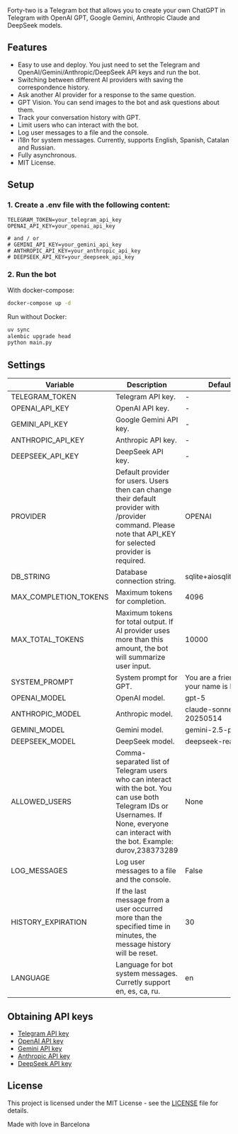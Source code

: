 Forty-two is a Telegram bot that allows you to create your own ChatGPT in Telegram with OpenAI GPT, Google Gemini, Anthropic Claude and DeepSeek models.

## Features

- Easy to use and deploy. You just need to set the Telegram and OpenAI/Gemini/Anthropic/DeepSeek API keys and run the bot.
- Switching between different AI providers with saving the correspondence history.
- Ask another AI provider for a response to the same question.
- GPT Vision. You can send images to the bot and ask questions about them.
- Track your conversation history with GPT.
- Limit users who can interact with the bot.
- Log user messages to a file and the console.
- i18n for system messages. Currently, supports English, Spanish, Catalan and Russian.
- Fully asynchronous.
- MIT License.

## Setup

### 1. Create a .env file with the following content:

```
TELEGRAM_TOKEN=your_telegram_api_key
OPENAI_API_KEY=your_openai_api_key

# and / or
# GEMINI_API_KEY=your_gemini_api_key
# ANTHROPIC_API_KEY=your_anthropic_api_key
# DEEPSEEK_API_KEY=your_deepseek_api_key
```

### 2. Run the bot

With docker-compose:

```bash
docker-compose up -d
```

Run without Docker: 

```bash
uv sync
alembic upgrade head
python main.py
```

## Settings

| Variable              | Description                                                                                                                                                                             | Default Value                                   |
|-----------------------|-----------------------------------------------------------------------------------------------------------------------------------------------------------------------------------------|-------------------------------------------------|
| TELEGRAM_TOKEN        | Telegram API key.                                                                                                                                                                       | -                                               |
| OPENAI_API_KEY        | OpenAI API key.                                                                                                                                                                         | -                                               |
| GEMINI_API_KEY        | Google Gemini API key.                                                                                                                                                                  | -                                               |
| ANTHROPIC_API_KEY     | Anthropic API key.                                                                                                                                                                      | -                                               |
| DEEPSEEK_API_KEY      | DeepSeek API key.                                                                                                                                                                       | -                                               |
| PROVIDER              | Default provider for users. Users then can change their default provider with /provider command. Please note that API_KEY for selected provider is required.                            | OPENAI                                          |
| DB_STRING             | Database connection string.                                                                                                                                                             | sqlite+aiosqlite:///db.sqlite3                  |
| MAX_COMPLETION_TOKENS | Maximum tokens for completion.                                                                                                                                                          | 4096                                            |
| MAX_TOTAL_TOKENS      | Maximum tokens for total output. If AI provider uses more than this amount, the bot will summarize user input.                                                                          | 10000                                           |
| SYSTEM_PROMPT         | System prompt for GPT.                                                                                                                                                                  | You are a friendly assistant, your name is Rick |
| OPENAI_MODEL          | OpenAI model.                                                                                                                                                                           | gpt-5                                           |
| ANTHROPIC_MODEL       | Anthropic model.                                                                                                                                                                        | claude-sonnet-4-20250514                        |
| GEMINI_MODEL          | Gemini model.                                                                                                                                                                           | gemini-2.5-pro                                  |
| DEEPSEEK_MODEL        | DeepSeek model.                                                                                                                                                                         | deepseek-reasoner                               |
| ALLOWED_USERS         | Comma-separated list of Telegram users who can interact with the bot. You can use both Telegram IDs or Usernames. If None, everyone can interact with the bot. Example: durov,238373289 | None                                            |
| LOG_MESSAGES          | Log user messages to a file and the console.                                                                                                                                            | False                                           |
| HISTORY_EXPIRATION    | If the last message from a user occurred more than the specified time in minutes, the message history will be reset.                                                                    | 30                                              |
| LANGUAGE              | Language for bot system messages. Curretly support en, es, ca, ru.                                                                                                                      | en                                              |

## Obtaining API keys

- [Telegram API key](https://core.telegram.org/bots#6-botfather)
- [OpenAI API key](https://beta.openai.com/signup/)
- [Gemini API key](https://ai.google.dev/gemini-api)
- [Anthropic API key](https://console.anthropic.com/dashboard)
- [DeepSeek API key](https://platform.deepseek.com/api_keys)


## License

This project is licensed under the MIT License - see the [LICENSE](LICENSE) file for details.

Made with love in Barcelona
